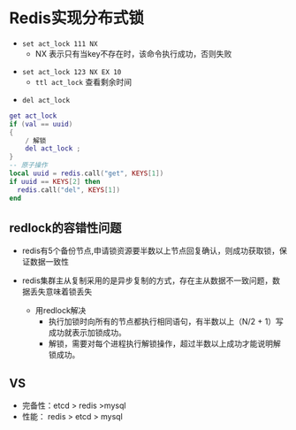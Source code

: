 # Redis实现分布式锁

<!-- 加锁 -->
+ `set act_lock 111 NX`
    + NX 表示只有当key不存在时，该命令执行成功，否则失败
<!-- 锁超时 -->
+ `set act_lock 123 NX EX 10`
    + `ttl act_lock` 查看剩余时间
<!-- 解锁 -->
+ `del act_lock`
```lua
get act_lock
if (val == uuid)
{
    / 解锁
    del act_lock ;
}
-- 原子操作
local uuid = redis.call("get", KEYS[1])
if uuid == KEYS[2] then
  redis.call("del", KEYS[1])
end
```
<!-- 重入锁 -->

## redlock的容错性问题
+ redis有5个备份节点,申请锁资源要半数以上节点回复确认，则成功获取锁，保证数据一致性

+ redis集群主从复制采用的是异步复制的方式，存在主从数据不一致问题，数据丢失意味着锁丢失
    + 用redlock解决
        + 执行加锁时向所有的节点都执行相同语句，有半数以上（N/2 + 1）写成功就表示加锁成功。
        + 解锁，需要对每个进程执行解锁操作，超过半数以上成功才能说明解锁成功。

## VS
+ 完备性：etcd > redis >mysql
+ 性能： redis > etcd > mysql